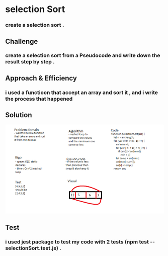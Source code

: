 # selection Sort

### create a selection sort .

## Challenge

### create a selection sort from a Pseudocode and write down the result step by step . 

## Approach & Efficiency

### i used a functioon that accept an array and sort it , and i write the process that happened

## Solution

![whiteboard](../assets/selection.png)

## Test

### i used jest package to test my code with 2 tests (npm test -- selectionSort.test.js) . 